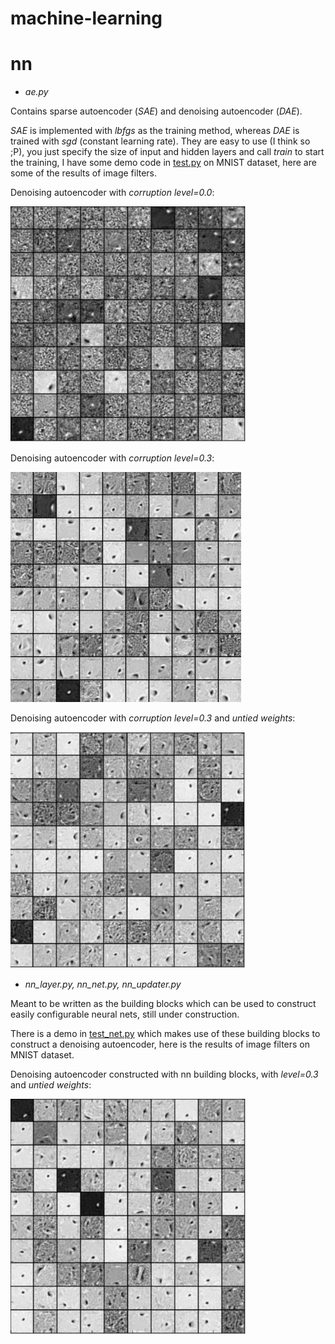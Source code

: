 machine-learning
================

# nn
* *ae.py*

Contains sparse autoencoder (*SAE*) and denoising autoencoder (*DAE*).

*SAE* is implemented with *lbfgs* as the training method, whereas *DAE* is trained with *sgd* (constant learning rate). They are easy to use (I think so ;P), you just specify the size of input and hidden layers and call *train* to start the training, I have some demo code in [test.py](nn/test.py) on MNIST dataset, here are some of the results of image filters.

Denoising autoencoder with *corruption level=0.0*:

![alt text](nn/pic/dae_filter_level_0.png)

Denoising autoencoder with *corruption level=0.3*:

![alt text](nn/pic/dae_filter_level_30.png)

Denoising autoencoder with *corruption level=0.3* and *untied weights*:

![alt text](nn/pic/dae_filter_level_30_untied.png)

* *nn_layer.py, nn_net.py, nn_updater.py*

Meant to be written as the building blocks which can be used to construct easily configurable neural nets, still under construction. 

There is a demo in [test_net.py](nn/test_net.py) which makes use of these building blocks to construct a denoising autoencoder, here is the results of image filters on MNIST dataset.

Denoising autoencoder constructed with nn building blocks, with *level=0.3* and *untied weights*:

![alt text](nn/pic/nn_dae_filter_level_30_untied_sgd.png)
